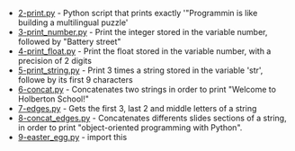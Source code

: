 - [2-print.py](/2-print.py) - Python script that prints exactly '"Programmin is like building a multilingual puzzle'
- [3-print_number.py](/3-print_number.py) - Print the integer stored in the variable number, followed by "Battery street"
- [4-print_float.py](/4-print_float.py) - Print the float stored in the variable number, with a precision of 2 digits
- [5-print_string.py](/5-print_string.py) - Print 3 times a string stored in the variable 'str', followe by its first 9 characters
- [6-concat.py](/6-concat.py) - Concatenates two strings in order to print "Welcome to Holberton School!"
- [7-edges.py](/7-edges.py) - Gets the first 3, last 2 and middle letters of a string
- [8-concat_edges.py](/8-concat_edges.py) - Concatenates differents slides sections of a string, in order to print "object-oriented programming with Python".
- [9-easter_egg.py](/9-easter_egg.py) - import this
